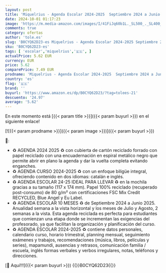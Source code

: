 ```yaml
---
layout: post
title: 'Miquelrius - Agenda Escolar 2024-2025  Septiembre 2024 a Junio 2025  Tamaño 117 x 174 mm  Semana Vista  Cubierta Reciclada  Catalán e Inglés  Agenda de Papel Reciclado  Diseño Eco Arcoíris'
date: 2024-10-01 01:17:23
image: 'https://m.media-amazon.com/images/I/41FiJq60b1L._SL500_._SL400_.jpg'
comments: true
category: ofertas
author: 'tole.es'
slug: 'B0CYQ62D23-es Miquelrius - Agenda Escolar 2024-2025 Septiembre 2024 a...'
sku: 'B0CYQ62D23-es'
tags: [ 'escolar','miquelrius','🇪🇸', ]
actualPrice: 5.62 EUR
currency: EUR
price: 5.62
comparePrice: 7.49 EUR
prodname: 'Miquelrius - Agenda Escolar 2024-2025  Septiembre 2024 a Junio 2025  Tamaño 117 x 174 mm  Semana Vista  Cubierta Reciclada  Catalán e Inglés  Agenda de Papel Reciclado  Diseño Eco Arcoíris'
country: 'es'
flag: '🇪🇸'
brand: ''
buyurl: 'https://www.amazon.es/dp/B0CYQ62D23/?tag=tolees-21'
descuento: '24.97'
average: '5.62'
---
```


En este momento está [{{< param title >}}]({{< param buyurl >}}) en el siguiente enlace!

[![{{< param prodname >}}]({{< param image >}})]({{< param buyurl >}})

🔎:

- ♻ AGENDA 2024 2025 ♻ con cubierta de cartón reciclado forrado con papel reciclado con una encuadernación en espiral metálico negro que permite abrir en plano la agenda y dar la vuelta completa evitando enganches.
- ♻ AGENDA CURSO 2024-2025 ♻ con un enfoque biligüe integral, ofreciendo contenido en dos idiomas: catalán e inglés.
- ♻ AGENDA ESCOLAR 24-25 IDEAL PARA LLEVAR ♻ en la mochila gracias a su tamaño (117 x 174 mm). Papel 100% reciclado (recuperado post-consumo) de 80 g/m² con certificaciones FSC Mix Credit RECYCLED, Blue Angel y Eu Label.
- ♻ AGENDA ESCOLAR 10 MESES ♻ de Septiembre 2024 a Junio 2025. Anualidad semana a la vista horizontal y los meses de Julio y Agosto, 2 semanas a la vista. Esta agenda reciclada es perfecta para estudiantes que comienzan una etapa donde se incrementan las exigencias del profesorado, ya que facilitan la organización y planificación del curso.
- ♻ AGENDA ESCOLAR 2024-2025 ♻ contiene datos personales, calendario curso, horario trimestral, planning mensual, seguimiento exámenes y trabajos, recomendaciones (música, libros, películas y series), mapamundi, ausencias y retrasos, comunicación familia / escuela, inglés formas verbales y verbos irregulares, notas, teléfonos y direcciones.

[🛒 Aquí!!!]({{< param buyurl >}})
{{<world>}}B0CYQ62D23{{</world>}}
